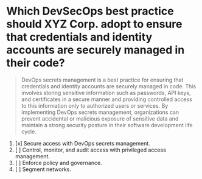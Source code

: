 # Which DevSecOps best practice should XYZ Corp. adopt to ensure that credentials and identity accounts are securely managed in their code?

> DevOps secrets management is a best practice for ensuring that credentials and identity accounts are securely managed in code. This involves storing sensitive information such as passwords, API keys, and certificates in a secure manner and providing controlled access to this information only to authorized users or services. By implementing DevOps secrets management, organizations can prevent accidental or malicious exposure of sensitive data and maintain a strong security posture in their software development life cycle.

1. [x] Secure access with DevOps secrets management.
1. [ ] Control, monitor, and audit access with privileged access management.
1. [ ] Enforce policy and governance.
1. [ ] Segment networks.